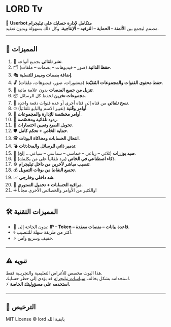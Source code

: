 # LORD Tv
🚀 **Userbot متكامل لإدارة حسابك على تيليجرام**  
مصمم ليجمع بين **الأتمتة – الحماية – الترفيه – الإنتاجية**، وكل ذلك بسهولة وبدون تعقيد.  

---

## 🌟 المميزات

1. 📢 **نشر تلقائي** بجميع أنواعه.  
2. 🗂 **حفظ الذاتية** (صور – فيديوهات – بصمات – ملفات).  
3. 🎭 **إضافة بصمات وميمز للتسلية**.  
4. 🔓 **حفظ محتوى القنوات والمجموعات المُقيّدة** (منشورات، صور، فيديوهات، ملفات).  
5. 🎥 **تنزيل من جميع المنصات** بدون علامة مائية.  
6. 📦 **مجموعات تخزين** لحفظ كل الرسائل.  
7. 🔄 **نسخ تلقائي** من قناة إلى قناة أخرى أو عدة قنوات دفعة واحدة.  
8. ⏱ **أوامر وقْتية** (تغيير الاسم والبايو تلقائياً).  
9. 👥 **أوامر مخصّصة للإدارة والمجموعات**.  
10. 🤖 **ردود تلقائية ومخصّصة**.  
11. 🔀 **تحويل الصيغ وتعيين اختصارات**.  
12. 🛡 **حماية الخاص + تحكم كامل**.  
13. 🕵️ **انتحال الحسابات ومحاكاة البوتات**.  
14. 💣 **تدمير ذاتي للرسائل والمحادثات**.  
15. 🎯 **صيد يوزرات** (ثلاثي – رباعي – خماسي – سداسي – سباعي… إلخ).  
16. 🤖 **ذكاء اصطناعي في الخاص** (يرد تلقائياً على من يكلمك).  
17. ⚙️ **تنصيب مباشر لآخرين من داخل تيليجرام**.  
18. 💰 **تجميع النقاط من بوتات التمويل**.  
19. 📈 **شد داخلي وخارجي**.  
20. 👀 **مراقبة الحسابات + تحميل الستوري**.  
21. ➕ والكثير من الأوامر والخصائص الأخرى مجاناً!  

---

## 🛠️ المميزات التقنية

- 🚫 بدون الحاجة إلى: **IP – Token – قاعدة بيانات – منصات معقدة**.  
- 🌀 أكثر من طريقة سهلة للتنصيب.  
- ⚡ خفيف وسريع وآمن.  

---

## ⚠️ تنويه

هذا البوت مخصص للأغراض التعليمية والتجريبية فقط.  
استخدامه بشكل يخالف [سياسات تيليجرام](https://core.telegram.org/terms) قد يؤدي إلى حظر حسابك.  
⚡ **استخدمه على مسؤوليتك الخاصة.**

---

## 📜 الترخيص

MIT License © lord
يابقية الله
